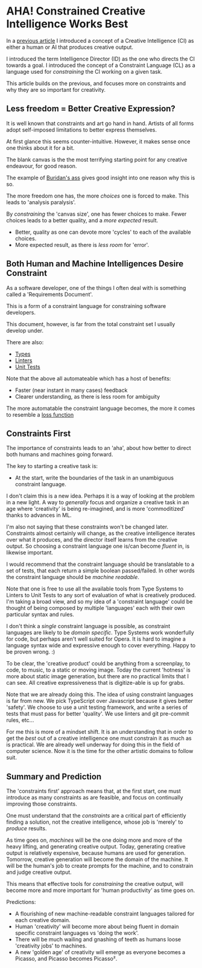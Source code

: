 # AHA! Constrained Creative Intelligence Works Best

In a [previous article](../../content/coding/how-utilize-ai-ml-creative-humans-2022.md) I introduced a concept of a Creative Intelligence (CI) as either a human or AI that produces creative output. 

I introduced the term Intelligence Director (ID) as the one who directs the CI towards a goal.
I introduced the concept of a Constraint Language (CL) as a language used for _constraining_ the CI working on a given task.

This article builds on the previous, and focuses more on constraints and why they are so important for creativity.

## Less freedom = Better Creative Expression?

It is well known that constraints and art go hand in hand. Artists of all forms adopt self-imposed limitations to better express themselves.

At first glance this seems counter-intuitive. However, it makes sense once one thinks about it for a bit.

The blank canvas is the the most terrifying starting point for any creative endeavour, for good reason.

The example of [Buridan's ass](https://en.wikipedia.org/wiki/Buridan%27s_ass) gives good insight into one reason why this is so.

The more freedom one has, the more _choices_ one is forced to make. This leads to 'analysis paralysis'. 

By _constraining_ the 'canvas size', one has fewer choices to make. Fewer choices leads to a better quality, and a _more expected_ result. 
- Better, quality as one can devote more 'cycles' to each of the available choices. 
- More expected result, as there is _less room_ for 'error'.

## Both Human and Machine Intelligences Desire Constraint

As a software developer, one of the things I often deal with is something called a 'Requirements Document'.

This is a form of a constraint language for constraining software developers.

This document, however, is far from the total constraint set I usually develop under.

There are also:
- [Types](https://en.wikipedia.org/wiki/Type_system)
- [Linters](https://en.wikipedia.org/wiki/Lint_(software))
- [Unit Tests](https://en.wikipedia.org/wiki/Unit_testing)

Note that the above all automateable which has a host of benefits:
- Faster (near instant in many cases) feedback
- Clearer understanding, as there is less room for ambiguity

The more automatable the constraint language becomes, the more it comes to resemble a [loss function](https://en.wikipedia.org/wiki/Loss_function)

## Constraints First

The importance of constraints leads to an 'aha', about how better to direct both humans and machines going forward.

The key to starting a creative task is: 
- At the start, write the boundaries of the task in an unambiguous constraint language.

I don't claim this is a new idea. Perhaps it is a way of looking at the problem in a new light. A way to _generally_ focus and organize a creative task in an age where 'creativity' is being re-imagined, and is more 'commoditized' thanks to advances in ML.

I'm also not saying that these constraints won't be changed later. Constraints almost certainly will change, as the creative intelligence iterates over what it produces, and the director itself learns from the creative output. So choosing a constraint language one is/can become _fluent_ in, is likewise important.

I would recommend that the constraint language should be translatable to a set of tests, that each return a simple boolean passed/failed. In other words the constraint language should be _machine readable_.

Note that one is free to use all the available tools from Type Systems to Linters to Unit Tests to any sort of evaluation of what is creatively produced. I'm taking a broad view, and so my idea of a 'constraint language' could be thought of being composed by multiple 'languages' each with their own particular syntax and rules.

I don't think a _single_ constraint language is possible, as constraint languages are likely to be _domain specific_. Type Systems work wonderfully for code, but perhaps aren't well suited for Opera. It is hard to imagine a language syntax wide and expressive enough to cover everything. Happy to be proven wrong. :)

To be clear, the 'creative product' could be anything from a screenplay, to code, to music, to a static or moving image. Today the current 'hotness' is more about static image generation, but there are no practical limits that I can see. All creative expressiveness that is digitize-able is up for grabs.

Note that we are already doing this. The idea of using constraint languages is far from new. We pick TypeScript over Javascript because it gives better 'safety'. We choose to use a unit testing framework, and write a series of tests that must pass for better 'quality'. We use linters and git pre-commit rules, etc...

For me this is more of a mindset shift. It is an understanding that in order to get the _best_ out of a creative intelligence one must constrain it as much as is practical. We are already well underway for doing this in the field of computer science. Now it is the time for the other artistic domains to follow suit.


## Summary and Prediction

The 'constraints first' approach means that, at the first start, one must introduce as many constraints as are feasible, and focus on continually improving those constraints. 

One must understand that the _constraints_ are a critical part of efficiently finding a solution, not the creative intelligence, whose job is 'merely' to _produce_ results.

As time goes on, _machines_ will be the one doing more and more of the heavy lifting, and generating creative output. Today, generating creative output is relatively expensive, because humans are used for generation. Tomorrow, creative generation will become the domain of the machine. It will be the human's job to create prompts for the machine, and to constrain and judge creative output.

This means that effective tools for _constraining_ the creative output, will become more and more important for 'human productivity' as time goes on.

Predictions:
- A flourishing of new machine-readable constraint languages tailored for each creative domain.
- Human 'creativity' will become more about being fluent in domain specific constraint languages vs 'doing the work'.
- There will be much wailing and gnashing of teeth as humans loose 'creativity jobs' to machines.
- A new 'golden age' of creativity will emerge as everyone becomes a Picasso, and Picasso becomes Picasso².


